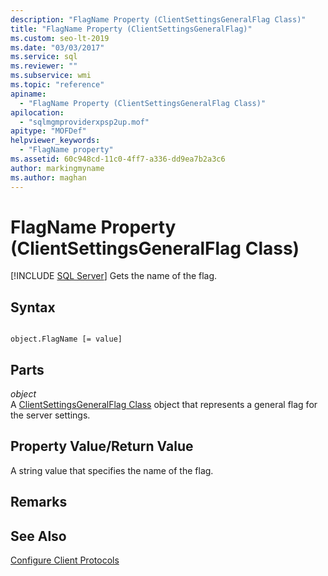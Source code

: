 ```yaml
---
description: "FlagName Property (ClientSettingsGeneralFlag Class)"
title: "FlagName Property (ClientSettingsGeneralFlag)"
ms.custom: seo-lt-2019
ms.date: "03/03/2017"
ms.service: sql
ms.reviewer: ""
ms.subservice: wmi
ms.topic: "reference"
apiname: 
  - "FlagName Property (ClientSettingsGeneralFlag Class)"
apilocation: 
  - "sqlmgmproviderxpsp2up.mof"
apitype: "MOFDef"
helpviewer_keywords: 
  - "FlagName property"
ms.assetid: 60c948cd-11c0-4ff7-a336-dd9ea7b2a3c6
author: markingmyname
ms.author: maghan
---
```

# FlagName Property (ClientSettingsGeneralFlag Class)
[!INCLUDE [SQL Server](../../../includes/applies-to-version/sqlserver.md)]
  Gets the name of the flag.  
  
## Syntax  
  
```  
  
object.FlagName [= value]  
```  
  
## Parts  
 *object*  
 A [ClientSettingsGeneralFlag Class](../../../relational-databases/wmi-provider-configuration-classes/clientsettingsgeneralflag-class/clientsettingsgeneralflag-class.md) object that represents a general flag for the server settings.  
  
## Property Value/Return Value  
 A string value that specifies the name of the flag.  
  
## Remarks  
  
## See Also  
 [Configure Client Protocols](../../../database-engine/configure-windows/configure-client-protocols.md)  
  
